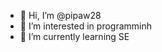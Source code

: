 - 👋 Hi, I’m @pipaw28
- 👀 I’m interested in programminh
- 🌱 I’m currently learning SE


<!---
pipaw28/pipaw28 is a ✨ special ✨ repository because its `README.md` (this file) appears on your GitHub profile.
You can click the Preview link to take a look at your changes.
--->
